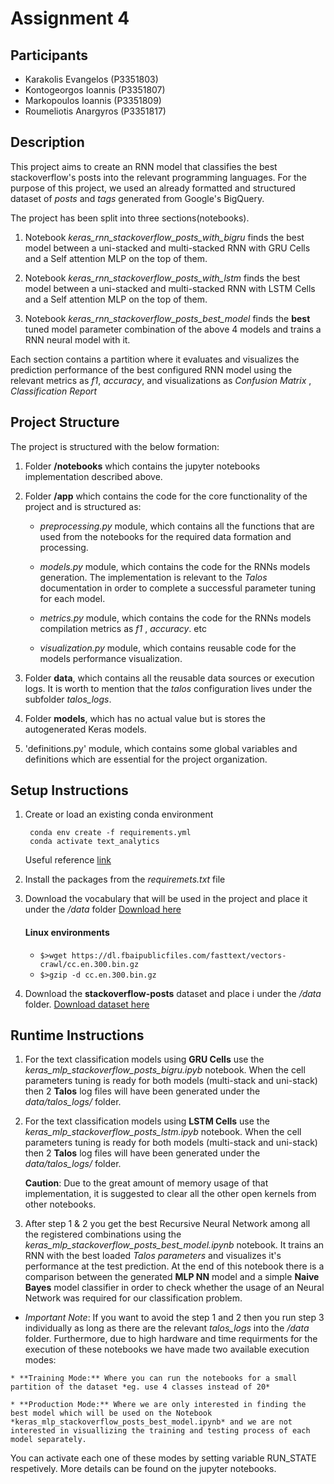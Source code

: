 # Assignment 4

## Participants
 - Karakolis Evangelos (P3351803)
 - Kontogeorgos Ioannis (P3351807)
 - Markopoulos Ioannis (P3351809)
 - Roumeliotis Anargyros (P3351817)

## Description
This project aims to create an RNN model that classifies the best stackoverflow's posts into the relevant programming languages. For the purpose of this project, we used an already formatted and structured dataset of *posts* and *tags* generated from Google's BigQuery.

The project has been split into three sections(notebooks).
    
   1. Notebook *keras_rnn_stackoverflow_posts_with_bigru* finds the best model between a uni-stacked and multi-stacked RNN with GRU Cells and a Self attention MLP on the top of them.
   
   2. Notebook *keras_rnn_stackoverflow_posts_with_lstm* finds the best model between a uni-stacked and multi-stacked RNN with LSTM Cells and a Self attention MLP on the top of them. 
   
   3. Notebook *keras_rnn_stackoverflow_posts_best_model* finds the **best** tuned model parameter combination of the above 4 models and trains a RNN neural model with it.
   
   Each section contains a partition where it evaluates and visualizes the prediction performance of the best configured RNN model using the relevant metrics as *f1*, *accuracy*,  and visualizations as *Confusion Matrix* , *Classification Report*

## Project Structure

The project is structured with the below formation:
 
 1. Folder **/notebooks** which contains the jupyter notebooks implementation described above. 
 
 2. Folder **/app** which contains the code for the core functionality of the project and is structured as: 
    
       - *preprocessing.py* module, which contains all the functions that are used from the notebooks for the required data formation and processing.
       
       - *models.py* module, which contains the code for the RNNs models generation. The implementation is relevant to the *Talos* documentation in order to complete a successful parameter tuning for each model.
       
       - *metrics.py* module, which contains the code for the RNNs models compilation metrics as *f1* , *accuracy*. etc
       
       - *visualization.py* module, which contains reusable code for the models performance visualization.
       
 3. Folder **data**, which contains all the reusable data sources or execution logs. It is worth to mention that the *talos* configuration lives under the subfolder *talos_logs*.
 
 4. Folder **models**, which has no actual value but is stores the autogenerated Keras models. 
 
 5. 'definitions.py' module, which contains some global variables and definitions which are essential for the project organization.
 
## Setup Instructions

   1. Create or load an existing conda environment
       ```
        conda env create -f requirements.yml
        conda activate text_analytics
       ```
        
        Useful reference [link](https://kapeli.com/cheat_sheets/Conda.docset/Contents/Resources/Documents/index)
   2. Install the packages from the *requiremets.txt* file
   3. Download the vocabulary that will be used in the project and place it under the */data* folder [Download here](https://dl.fbaipublicfiles.com/fasttext/vectors-crawl/cc.en.300.bin.gz)
        
        #### Linux environments
        * `$>wget https://dl.fbaipublicfiles.com/fasttext/vectors-crawl/cc.en.300.bin.gz`
        * `$>gzip -d cc.en.300.bin.gz`
   4. Download the **stackoverflow-posts** dataset and place i under the */data* folder. [Download dataset here](https://storage.googleapis.com/tensorflow-workshop-examples/stack-overflow-data.csv)
 
## Runtime Instructions

   1. For the text classification models using **GRU Cells** use the *keras_mlp_stackoverflow_posts_bigru.ipyb* notebook. When the cell parameters tuning is ready for both models (multi-stack and uni-stack) then 2 **Talos** log files will have been generated under the *data/talos_logs/* folder.
   
   2. For the text classification models using **LSTM Cells** use the *keras_mlp_stackoverflow_posts_lstm.ipyb* notebook. When the cell parameters tuning is ready for both models (multi-stack and uni-stack) then 2 **Talos** log files will have been generated under the *data/talos_logs/* folder.
    
        **Caution**: Due to the great amount of memory usage of that implementation,
         it is suggested to clear all the other open kernels from other notebooks.
   
   3. After step 1 & 2 you get the best Recursive Neural Network among all the registered combinations using the *keras_mlp_stackoverflow_posts_best_model.ipynb* notebook. It trains an RNN with the best loaded *Talos parameters* and visualizes it's performance at the test prediction. At the end of this notebook there is a comparison between the generated **MLP NN** model and a simple **Naive Bayes** model classifier in order to check whether the usage of an Neural Network was required for our classification problem.
   
   * *Important Note*: If you want to avoid the step 1 and 2 then you run step 3 individually as long as there are the relevant *talos_logs* into the */data* folder. Furthermore, due to high hardware and time requirments for the execution of these notebooks we have made two available execution modes: 
   
    * **Training Mode:** Where you can run the notebooks for a small partition of the dataset *eg. use 4 classes instead of 20*
   
    * **Production Mode:** Where we are only interested in finding the best model which will be used on the Notebook *keras_mlp_stackoverflow_posts_best_model.ipynb* and we are not interested in visuallizing the training and testing process of each model separately.
   
   You can activate each one of these modes by setting variable RUN_STATE respetively. More details can be found on the jupyter notebooks.
